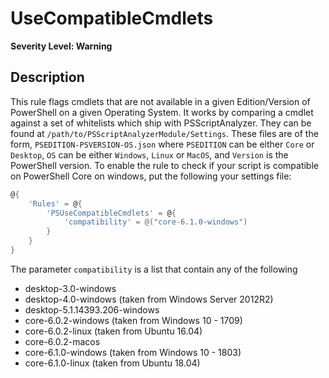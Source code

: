 # UseCompatibleCmdlets

**Severity Level: Warning**

## Description

This rule flags cmdlets that are not available in a given Edition/Version of PowerShell on a given Operating System. It works by comparing a cmdlet against a set of whitelists which ship with PSScriptAnalyzer. They can be found at `/path/to/PSScriptAnalyzerModule/Settings`. These files are of the form, `PSEDITION-PSVERSION-OS.json` where `PSEDITION` can be either `Core` or `Desktop`, `OS` can be either `Windows`, `Linux` or `MacOS`, and `Version` is the PowerShell version. To enable the rule to check if your script is compatible on PowerShell Core on windows, put the following your settings file:

```PowerShell
@{
    'Rules' = @{
        'PSUseCompatibleCmdlets' = @{
            'compatibility' = @("core-6.1.0-windows")
        }
    }
}
```

The parameter `compatibility` is a list that contain any of the following

- desktop-3.0-windows
- desktop-4.0-windows (taken from Windows Server 2012R2)
- desktop-5.1.14393.206-windows
- core-6.0.2-windows (taken from Windows 10 - 1709)
- core-6.0.2-linux (taken from Ubuntu 16.04)
- core-6.0.2-macos
- core-6.1.0-windows (taken from Windows 10 - 1803)
- core-6.1.0-linux (taken from Ubuntu 18.04)
